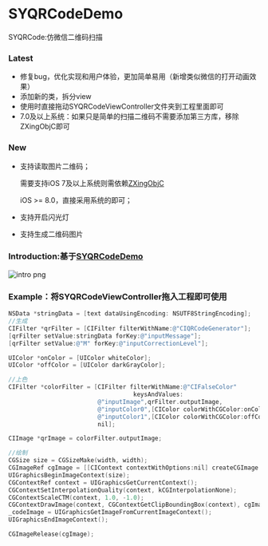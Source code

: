 # SYQRCodeDemo

SYQRCode:仿微信二维码扫描

### Latest
* 修复bug，优化实现和用户体验，更加简单易用（新增类似微信的打开动画效果）
* 添加新的类，拆分view
* 使用时直接拖动SYQRCodeViewController文件夹到工程里面即可
* 7.0及以上系统：如果只是简单的扫描二维码不需要添加第三方库，移除ZXingObjC即可

### New

- 支持读取图片二维码；

	需要支持iOS 7及以上系统则需依赖<a href="https://github.com/TheLevelUp/ZXingObjC">ZXingObjC</a>

	iOS >= 8.0，直接采用系统的即可；

- 支持开启闪光灯
- 支持生成二维码图片



### Introduction:基于<a href="https://github.com/reesun1130/SYQRCodeDemo">SYQRCodeDemo</a>





![intro png](https://github.com/sauchye/SYQRCodeDemo/raw/master/intro.PNG)



### Example：将SYQRCodeViewController拖入工程即可使用

``` objective-c
NSData *stringData = [text dataUsingEncoding: NSUTF8StringEncoding];
//生成
CIFilter *qrFilter = [CIFilter filterWithName:@"CIQRCodeGenerator"];
[qrFilter setValue:stringData forKey:@"inputMessage"];
[qrFilter setValue:@"M" forKey:@"inputCorrectionLevel"];

UIColor *onColor = [UIColor whiteColor];
UIColor *offColor = [UIColor darkGrayColor];

//上色
CIFilter *colorFilter = [CIFilter filterWithName:@"CIFalseColor"
                                   keysAndValues:
                         @"inputImage",qrFilter.outputImage,
                         @"inputColor0",[CIColor colorWithCGColor:onColor.CGColor],
                         @"inputColor1",[CIColor colorWithCGColor:offColor.CGColor],
                         nil];

CIImage *qrImage = colorFilter.outputImage;

//绘制
CGSize size = CGSizeMake(width, width);
CGImageRef cgImage = [[CIContext contextWithOptions:nil] createCGImage:qrImage fromRect:qrImage.extent];
UIGraphicsBeginImageContext(size);
CGContextRef context = UIGraphicsGetCurrentContext();
CGContextSetInterpolationQuality(context, kCGInterpolationNone);
CGContextScaleCTM(context, 1.0, -1.0);
CGContextDrawImage(context, CGContextGetClipBoundingBox(context), cgImage);
_codeImage = UIGraphicsGetImageFromCurrentImageContext();
UIGraphicsEndImageContext();

CGImageRelease(cgImage);
```
